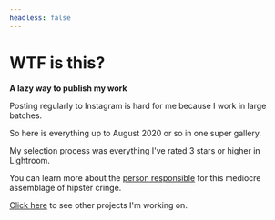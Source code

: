 ```yaml
---
headless: false
---
```


# WTF is this?

**A lazy way to publish my work**

Posting regularly to Instagram is hard for me because I work in large batches. 

So here is everything up to August 2020 or so in one super gallery.

My selection process was everything I've rated 3 stars or higher in Lightroom.

You can learn more about the [person responsible](https://rob.fail) for this 
mediocre assemblage of hipster cringe.

[Click here](https://fullstack.lol) to see other projects I'm working on.

> [^1]: This site was made using the open source project Hugo
> It's design was shamelessly plagurized from the Gallery Deluxe theme from [GoHugo.io](https://gohugo.io) feel free to contact me if you are intested in print or soemthing.:W

